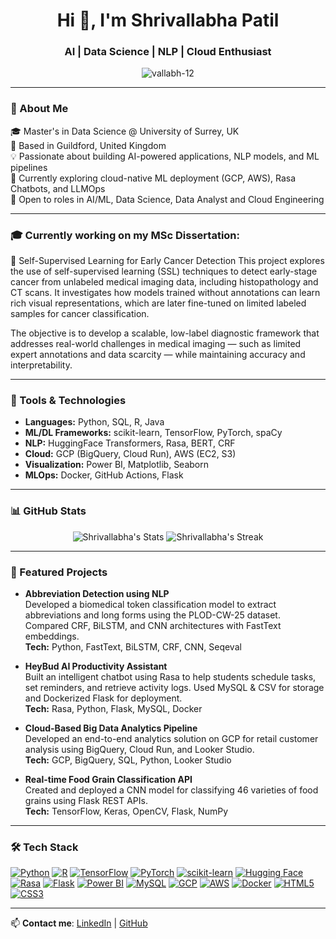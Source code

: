 <h1 align="center">Hi 👋, I'm Shrivallabha Patil</h1>
<h3 align="center">AI | Data Science | NLP | Cloud Enthusiast</h3>

<p align="center">
  <img src="https://komarev.com/ghpvc/?username=vallabh-12&label=Profile%20views&color=0e75b6&style=flat" alt="vallabh-12" />
</p>

---

### 🧠 About Me

🎓 Master's in Data Science @ University of Surrey, UK  
📍 Based in Guildford, United Kingdom  
💡 Passionate about building AI-powered applications, NLP models, and ML pipelines  
🚀 Currently exploring cloud-native ML deployment (GCP, AWS), Rasa Chatbots, and LLMOps  
💼 Open to roles in AI/ML, Data Science, Data Analyst and Cloud Engineering

---

### 🎓 Currently working on my MSc Dissertation:

🧠 Self-Supervised Learning for Early Cancer Detection
This project explores the use of self-supervised learning (SSL) techniques to detect early-stage cancer from unlabeled medical imaging data, including histopathology and CT scans. It investigates how models trained without annotations can learn rich visual representations, which are later fine-tuned on limited labeled samples for cancer classification.

The objective is to develop a scalable, low-label diagnostic framework that addresses real-world challenges in medical imaging — such as limited expert annotations and data scarcity — while maintaining accuracy and interpretability.


---

### 💼 Tools & Technologies

- **Languages:** Python, SQL, R, Java
- **ML/DL Frameworks:** scikit-learn, TensorFlow, PyTorch, spaCy
- **NLP:** HuggingFace Transformers, Rasa, BERT, CRF
- **Cloud:** GCP (BigQuery, Cloud Run), AWS (EC2, S3)
- **Visualization:** Power BI, Matplotlib, Seaborn
- **MLOps:** Docker, GitHub Actions, Flask

---

### 📊 GitHub Stats

<p align="center">
  <img src="https://github-readme-stats.vercel.app/api?username=vallabh-12&show_icons=true&theme=radical" alt="Shrivallabha's Stats" />
  <img src="https://github-readme-streak-stats.herokuapp.com?user=vallabh-12&theme=radical" alt="Shrivallabha's Streak" />
</p>

---

### 📌 Featured Projects

- **Abbreviation Detection using NLP**  
  Developed a biomedical token classification model to extract abbreviations and long forms using the PLOD-CW-25 dataset. Compared CRF, BiLSTM, and CNN architectures with FastText embeddings.  
  **Tech:** Python, FastText, BiLSTM, CRF, CNN, Seqeval

- **HeyBud AI Productivity Assistant**  
  Built an intelligent chatbot using Rasa to help students schedule tasks, set reminders, and retrieve activity logs. Used MySQL & CSV for storage and Dockerized Flask for deployment.  
  **Tech:** Rasa, Python, Flask, MySQL, Docker

- **Cloud-Based Big Data Analytics Pipeline**  
  Developed an end-to-end analytics solution on GCP for retail customer analysis using BigQuery, Cloud Run, and Looker Studio.  
  **Tech:** GCP, BigQuery, SQL, Python, Looker Studio

- **Real-time Food Grain Classification API**  
  Created and deployed a CNN model for classifying 46 varieties of food grains using Flask REST APIs.  
  **Tech:** TensorFlow, Keras, OpenCV, Flask, NumPy

---

### 🛠️ Tech Stack

[![Python](https://img.shields.io/badge/Python-3776AB?style=for-the-badge&logo=python&logoColor=white)](https://www.python.org/)
[![R](https://img.shields.io/badge/R-276DC3?style=for-the-badge&logo=r&logoColor=white)](https://www.r-project.org/)
[![TensorFlow](https://img.shields.io/badge/TensorFlow-FF6F00?style=for-the-badge&logo=tensorflow&logoColor=white)](https://www.tensorflow.org/)
[![PyTorch](https://img.shields.io/badge/PyTorch-EE4C2C?style=for-the-badge&logo=pytorch&logoColor=white)](https://pytorch.org/)
[![scikit-learn](https://img.shields.io/badge/scikit--learn-F7931E?style=for-the-badge&logo=scikit-learn&logoColor=white)](https://scikit-learn.org/)
[![Hugging Face](https://img.shields.io/badge/HuggingFace-FFD21F?style=for-the-badge&logo=huggingface&logoColor=black)](https://huggingface.co/)
[![Rasa](https://img.shields.io/badge/Rasa-5D2C88?style=for-the-badge&logo=rasa&logoColor=white)](https://rasa.com/)
[![Flask](https://img.shields.io/badge/Flask-000000?style=for-the-badge&logo=flask&logoColor=white)](https://flask.palletsprojects.com/)
[![Power BI](https://img.shields.io/badge/Power%20BI-F2C811?style=for-the-badge&logo=powerbi&logoColor=black)](https://powerbi.microsoft.com/)
[![MySQL](https://img.shields.io/badge/MySQL-005C84?style=for-the-badge&logo=mysql&logoColor=white)](https://www.mysql.com/)
[![GCP](https://img.shields.io/badge/GCP-4285F4?style=for-the-badge&logo=googlecloud&logoColor=white)](https://cloud.google.com/)
[![AWS](https://img.shields.io/badge/AWS-232F3E?style=for-the-badge&logo=amazonaws&logoColor=white)](https://aws.amazon.com/)
[![Docker](https://img.shields.io/badge/Docker-2496ED?style=for-the-badge&logo=docker&logoColor=white)](https://www.docker.com/)
[![HTML5](https://img.shields.io/badge/HTML5-E34F26?style=for-the-badge&logo=html5&logoColor=white)](https://developer.mozilla.org/en-US/docs/Web/HTML)
[![CSS3](https://img.shields.io/badge/CSS3-1572B6?style=for-the-badge&logo=css3&logoColor=white)](https://developer.mozilla.org/en-US/docs/Web/CSS)

---

📫 **Contact me**: [LinkedIn](https://www.linkedin.com/in/shrivallabha-patil/) | [GitHub](https://github.com/vallabh-12)

